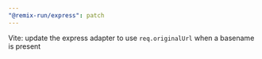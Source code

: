 ```yaml
---
"@remix-run/express": patch
---
```


Vite: update the express adapter to use `req.originalUrl` when a basename is present
